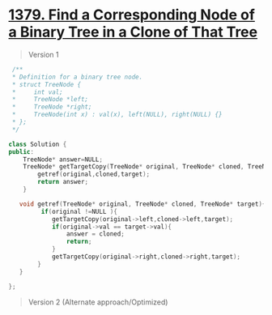 # [1379. Find a Corresponding Node of a Binary Tree in a Clone of That Tree](https://leetcode.com/problems/find-a-corresponding-node-of-a-binary-tree-in-a-clone-of-that-tree/)
> Version 1
```c++
 /**
 * Definition for a binary tree node.
 * struct TreeNode {
 *     int val;
 *     TreeNode *left;
 *     TreeNode *right;
 *     TreeNode(int x) : val(x), left(NULL), right(NULL) {}
 * };
 */

class Solution {
public:
    TreeNode* answer=NULL;
    TreeNode* getTargetCopy(TreeNode* original, TreeNode* cloned, TreeNode* target) {
        getref(original,cloned,target);
        return answer;
    }

   void getref(TreeNode* original, TreeNode* cloned, TreeNode* target){
         if(original !=NULL ){
            getTargetCopy(original->left,cloned->left,target);
            if(original->val == target->val){
                answer = cloned;
                return;
            }
            getTargetCopy(original->right,cloned->right,target);
        }
   }

};
```

> Version 2 (Alternate approach/Optimized)